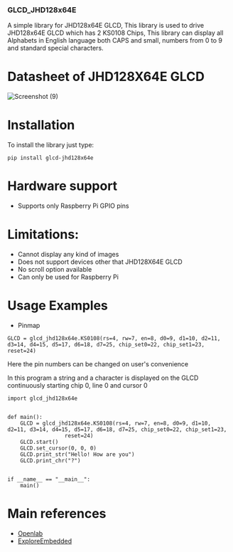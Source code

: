 ### GLCD_JHD128x64E
A simple library for JHD128x64E GLCD, This library is used to drive JHD128x64E GLCD which has 2 KS0108 Chips, This library can display all Alphabets in English language both CAPS and small, numbers from 0 to 9 and standard special characters.

# Datasheet of JHD128X64E GLCD

![Screenshot (9)](https://user-images.githubusercontent.com/101356753/166966236-b1e28cfe-5308-448c-996c-f09271cd8e70.png)

# Installation 
To install the library just type:
```
pip install glcd-jhd128x64e
```

# Hardware support
* Supports only Raspberry Pi GPIO pins

# Limitations:

* Cannot display any kind of images
* Does not support devices other that JHD128X64E GLCD
* No scroll option available
* Can only be used for Raspberry Pi


# Usage Examples

* Pinmap 
```
GLCD = glcd_jhd128x64e.KS0108(rs=4, rw=7, en=8, d0=9, d1=10, d2=11, d3=14, d4=15, d5=17, d6=18, d7=25, chip_set0=22, chip_set1=23, reset=24)
```
Here the pin numbers can be changed on user's convenience

In this program a string and a character is displayed on the GLCD continuously starting chip 0, line 0 and cursor 0

```
import glcd_jhd128x64e    

      
def main():
    GLCD = glcd_jhd128x64e.KS0108(rs=4, rw=7, en=8, d0=9, d1=10, d2=11, d3=14, d4=15, d5=17, d6=18, d7=25, chip_set0=22, chip_set1=23,
                  reset=24)
    GLCD.start()
    GLCD.set_cursor(0, 0, 0)
    GLCD.print_str("Hello! How are you")
    GLCD.print_chr("?")
        
            
if __name__ == "__main__":
    main()
```

# Main references
* [Openlab](https://openlabpro.com/guide/ks0108-graphic-lcd-interfacing-pic18f4550-part-2/)
* [ExploreEmbedded](https://github.com/ExploreEmbedded/Tutorials) 
